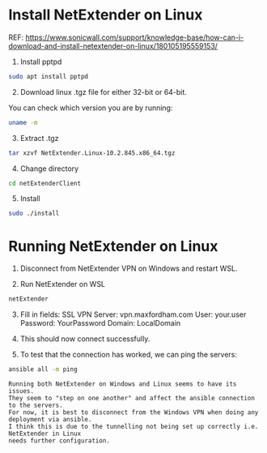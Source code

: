 # Install NetExtender on Linux

REF: https://www.sonicwall.com/support/knowledge-base/how-can-i-download-and-install-netextender-on-linux/180105195559153/

1. Install pptpd

```bash
sudo apt install pptpd
```

2. Download linux .tgz file for either 32-bit or 64-bit.

You can check which version you are by running:

```bash
uname -m
```

3. Extract .tgz

```bash
tar xzvf NetExtender.Linux-10.2.845.x86_64.tgz
```

4. Change directory

```bash
cd netExtenderClient
```

5. Install

```bash
sudo ./install
```

# Running NetExtender on Linux

1. Disconnect from NetExtender VPN on Windows and restart WSL.

2. Run NetExtender on WSL

```bash
netExtender
```

3. Fill in fields:
SSL VPN Server: vpn.maxfordham.com
User: your.user
Password: YourPassword
Domain: LocalDomain

4. This should now connect successfully.

5. To test that the connection has worked, we can ping the servers:

```bash
ansible all -m ping
```

```{note}
Running both NetExtender on Windows and Linux seems to have its issues.
They seem to "step on one another" and affect the ansible connection to the servers.
For now, it is best to disconnect from the Windows VPN when doing any deployment via ansible. 
I think this is due to the tunnelling not being set up correctly i.e. NetExtender in Linux
needs further configuration.
```